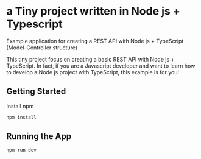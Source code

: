 # a Tiny project written in Node js + Typescript
Example application for creating a REST API with Node js + TypeScript (Model-Controller structure)

This tiny project focus on creating a basic REST API with Node js + TypeScript.
In fact, if you are a Javascript developer and want to learn how to develop a Node js project with TypeScript, this example is for you!

## Getting Started

Install npm

```bash
npm install
```

## Running the App

```bash
npm run dev
```
